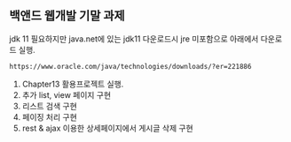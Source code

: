 백앤드 웹개발 기말 과제
----

jdk 11 필요하지만 java.net에 있는 jdk11 다운로드시 jre 미포함으로 아래에서 다운로드 실행.
````
https://www.oracle.com/java/technologies/downloads/?er=221886
````
1. Chapter13 활용프로젝트 실행.
2. 추가 list, view 페이지 구현 
3. 리스트 검색 구현 
4. 페이징 처리 구현 
5. rest & ajax 이용한 상세페이지에서 게시글 삭제 구현